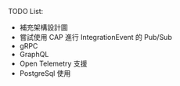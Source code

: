 TODO List:
- 補充架構設計圖
- 嘗試使用 CAP 進行 IntegrationEvent 的 Pub/Sub
- gRPC
- GraphQL
- Open Telemetry 支援
- PostgreSql 使用

